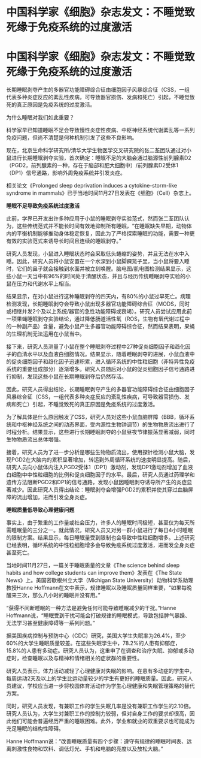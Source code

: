 # 中国科学家《细胞》杂志发文：不睡觉致死缘于免疫系统的过度激活

# 中国科学家《细胞》杂志发文：不睡觉致死缘于免疫系统的过度激活

长期睡眠剥夺产生的多器官功能障碍综合征由细胞因子风暴综合征（CSS，一组代表多种炎症反应的紊乱性疾病，可导致器官损伤、发病和死亡）引起，不睡觉致死的真正原因是免疫系统的过度激活。

为什么睡眠对我们如此重要？

科学家早已知道睡眠不足会导致慢性炎症性疾病、中枢神经系统代谢紊乱等一系列免疫问题，但尚不清楚是何种机制引发了这些不良影响。

现在，北京生命科学研究所/清华大学生物医学交叉研究院的张二荃团队通过对小鼠进行长期睡眠剥夺实验，首次确定：睡眠不足的大脑会通过脑源性前列腺素D2（PGD2，前列腺素的一种，存在于脑部和肥大细胞中）/前列腺素D2受体1（DP1）信号通路，影响外周免疫系统并引发炎症。

相关论文《Prolonged sleep deprivation induces a cytokine-storm-like syndrome in
mammals》已于当地时间11月27日发表在《细胞》（Cell）杂志上。

**睡眠不足导致免疫系统过度激活**

此前，学界已开发出许多种应用于小鼠的睡眠剥夺实验范式，然而张二荃团队认为，这些传统范式并不能长时间有效地抑制所有睡眠，“在睡眠缺失早期，动物体内的平衡机制能够推动身体稳定恢复，因此为了严格探索睡眠的功能，需要一种更有效的实验范式来诱导长时间且连续的睡眠剥夺。”

研究人员发现，小鼠进入睡眠状态时会采取低头蜷缩的姿势，并且无法在水中入睡。因此，研究人员将小鼠安置在一个水深到小鼠脚踝笼子里，当小鼠将要入睡时，它们的鼻子就会接触到水面并被立刻唤醒。脑电图/肌电图检测结果显示，这些小鼠一天当中有96%的时间处于清醒状态，并且与经历传统睡眠剥夺实验的小鼠在压力和代谢水平上相当。

结果显示，在对小鼠进行这种睡眠剥夺的四天内，有80%的小鼠过早死亡。病理检测发现，长期睡眠剥夺会导致小鼠出现多器官功能障碍综合征（MODS，同时或相继并发2个及以上系统/器官的急性功能障碍或衰竭）。研究人员尝试应用此前一项果蝇睡眠剥夺实验结论，通过降低肠道活性氧（ROS，生物有氧代谢过程中的一种副产品）含量，避免小鼠产生多器官功能障碍综合征，然而结果表明，果蝇的生理机制无法运用在小鼠当中。

接下来，研究人员测量了小鼠在整个睡眠剥夺过程中27种促炎细胞因子和趋化因子的血清水平以及血液白细胞情况。结果显示，随着睡眠剥夺的进展，小鼠血液中的促炎细胞因子和趋化因子迅速积累，进入循环系统的中性粒细胞（非特异性免疫系统的重要组成部分）逐渐增多。研究人员随后对小鼠的促炎细胞因子信号通路进行抑制，发现这些小鼠在长期睡眠剥夺后仍然存活。

因此，研究人员得出结论，长期睡眠剥夺产生的多器官功能障碍综合征由细胞因子风暴综合征（CSS，一组代表多种炎症反应的紊乱性疾病，可导致器官损伤、发病和死亡）引起，不睡觉致死的真正原因是免疫系统的过度激活。

为了解具体是什么原因触发了CSS，研究人员对这些小鼠血脑屏障（BBB，循环系统和中枢神经系统之间的动态界面，受内源性生物钟调节）的生物物质流出进行了时程分析。结果显示，这些进行长期睡眠剥夺的小鼠昼夜节律振荡显著减弱，同时生物物质流出总体增强。

接着，研究人员为了进一步分析是哪些生物物质流出，使用探针检测小鼠大脑，发现PGD2在大脑内的累积显著增加，转运到外周循环系统的速度明显提高。随后，研究人员向小鼠体内注入PGD2受体1（DP1）激动剂，发现DP1激动剂增加了血液白细胞中中性粒细胞的比例和促炎细胞因子的水平。最后，研究人员通过药理学和遗传方法阻断PGD2和DP1的信号通路，发现小鼠因睡眠剥夺诱导所产生的炎症显著减少。因此研究人员得出结论：睡眠剥夺会增强PGD2的累积并使其穿过血脑屏障的流出增加，进而引发全身炎症。

**睡眠质量低导致心理健康问题**

事实上，由于繁重的工作量或社会压力，许多人的睡眠时间极短，甚至仅为每天所需睡眠量的三分之一。就此情况，研究人员又对另一群小鼠进行了每日4小时睡眠的限制方案。结果显示，每日睡眠量受到限制也会导致中性粒细胞增多。上述研究已经表明，循环系统的中性粒细胞增多会导致免疫系统过度激活，进而发全身炎症甚至死亡。

当地时间11月27日，一篇关于睡眠质量的文章《The science behind sleep habits and how college
students can improve them》发表在《The State News》上。美国密歇根州立大学（Michigan State
University）动物科学系助理教授Hanne
Hoffmann在文中表示，规律睡眠以及睡眠质量同样重要，“如果每晚醒来三次，那么八小时的睡眠并没有用。”

“获得不间断睡眠的一种方法是避免任何可能导致睡眠减少的干扰。”Hanne
Hoffmann说，“睡眠受到干扰可能会打破规律的睡眠模式，导致包括脾气暴躁、无法学习甚至健康障碍等一系列问题。”

据美国疾病控制与预防中心（CDC）研究，美国大学生失眠率为26.4%，至少60%的大学生睡眠质量较差。在这些失眠学生中，78.2%的人患有抑郁症，15.8%的人患有多动症。研究人员认为，这重申了在调查和治疗失眠、抑郁或多动症时，检查睡眠以及与精神和情绪相关的症状群的重要性。

研究人员表示，体力活动减轻了心理健康对失眠的影响。在患有多动症的学生中，每周运动2天及以上的学生比运动量较少的学生有更好的睡眠质量。因此，研究人员建议，学校应当进一步将校园体育活动作为学生心理健康和失眠管理策略的替代方案。

同时，研究人员发现，有兼职工作的学生失眠几率是没有兼职工作学生的2.10倍。研究人员认为，大学生对兼职工作的控制力较弱，但对自身工作的要求却很高，因此他们可能会普遍经历严重的睡眠困难。此外，学业和就业的双重要求也可能成为充足睡眠的结构性障碍。

Hanne Hoffmann说：“改善睡眠质量有四个步骤：遵守有规律的睡眠时间表、远离刺激性食物和饮料、调低灯光、手机和电脑的亮度以及放松大脑。”


